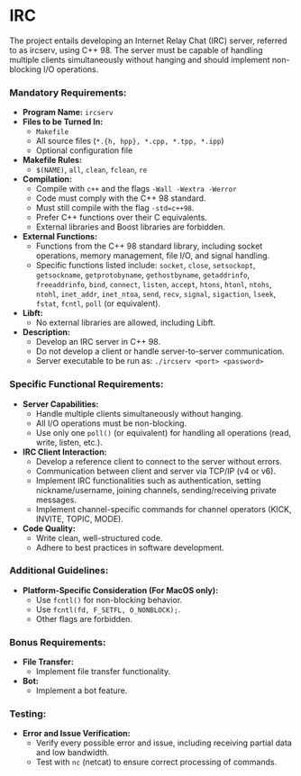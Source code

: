 # IRC
The project entails developing an Internet Relay Chat (IRC) server, referred to as ircserv, using C++ 98. The server must be capable of handling multiple clients simultaneously without hanging and should implement non-blocking I/O operations.
 
### Mandatory Requirements:
- **Program Name:** `ircserv`
- **Files to be Turned In:**
  - `Makefile`
  - All source files (`*.{h, hpp}, *.cpp, *.tpp, *.ipp`)
  - Optional configuration file
- **Makefile Rules:** 
  - `$(NAME)`, `all`, `clean`, `fclean`, `re`
- **Compilation:**
  - Compile with `c++` and the flags `-Wall -Wextra -Werror`
  - Code must comply with the C++ 98 standard.
  - Must still compile with the flag `-std=c++98`.
  - Prefer C++ functions over their C equivalents.
  - External libraries and Boost libraries are forbidden.
- **External Functions:**
  - Functions from the C++ 98 standard library, including socket operations, memory management, file I/O, and signal handling.
  - Specific functions listed include: `socket`, `close`, `setsockopt`, `getsockname`, `getprotobyname`, `gethostbyname`, `getaddrinfo`, `freeaddrinfo`, `bind`, `connect`, `listen`, `accept`, `htons`, `htonl`, `ntohs`, `ntohl`, `inet_addr`, `inet_ntoa`, `send`, `recv`, `signal`, `sigaction`, `lseek`, `fstat`, `fcntl`, `poll` (or equivalent).
- **Libft:**
  - No external libraries are allowed, including Libft.
- **Description:**
  - Develop an IRC server in C++ 98.
  - Do not develop a client or handle server-to-server communication.
  - Server executable to be run as: `./ircserv <port> <password>`

### Specific Functional Requirements:
- **Server Capabilities:**
  - Handle multiple clients simultaneously without hanging.
  - All I/O operations must be non-blocking.
  - Use only one `poll()` (or equivalent) for handling all operations (read, write, listen, etc.).
- **IRC Client Interaction:**
  - Develop a reference client to connect to the server without errors.
  - Communication between client and server via TCP/IP (v4 or v6).
  - Implement IRC functionalities such as authentication, setting nickname/username, joining channels, sending/receiving private messages.
  - Implement channel-specific commands for channel operators (KICK, INVITE, TOPIC, MODE).
- **Code Quality:**
  - Write clean, well-structured code.
  - Adhere to best practices in software development.
  
### Additional Guidelines:
- **Platform-Specific Consideration (For MacOS only):**
  - Use `fcntl()` for non-blocking behavior.
  - Use `fcntl(fd, F_SETFL, O_NONBLOCK);`.
  - Other flags are forbidden.
  
### Bonus Requirements:
- **File Transfer:**
  - Implement file transfer functionality.
- **Bot:**
  - Implement a bot feature.
  
### Testing:
- **Error and Issue Verification:**
  - Verify every possible error and issue, including receiving partial data and low bandwidth.
  - Test with `nc` (netcat) to ensure correct processing of commands.

